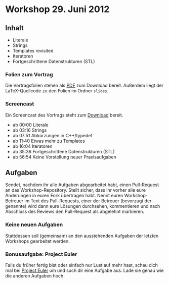 # Workshop 29. Juni 2012

## Inhalt

 * Literale
 * Strings
 * Templates revisited
 * Iteratoren
 * Fortgeschrittene Datenstrukturen (STL)

### Folien zum Vortrag

Die Vortragsfolien stehen als [PDF](kit-cpp-workshop.github.com/raw/downloads/workshops/ss12-09/slides.pdf) zum Download bereit. Außerdem liegt der LaTeX-Quellcode zu den Folien im Ordner `slides`.

### Screencast

Ein Screencast des Vortrags steht zum [Download](http://ubuntuone.com/3AiQTkjzmNswvdrZuDDUX6) bereit.

 * ab 00:00 Literale
 * ab 03:16 Strings
 * ab 07:51 Abkürzungen in C++/typedef
 * ab 11:40 Etwas mehr zu Templates
 * ab 16:04 Iteratoren
 * ab 35:36 Fortgeschrittene Datenstrukturen (STL)
 * ab 56:54 Keine Vorstellung neuer Praxisaufgaben

## Aufgaben

Sendet, nachdem ihr alle Aufgaben abgearbeitet habt, einen Pull-Request an das Workshop-Repository. Stellt sicher, dass ihr vorher alle eure Änderungen in euren Fork übertragen habt. Nennt euren Workshop-Betreuer im Text des Pull-Requests, einer der Betreuer (bevorzugt der genannte) wird dann eure Lösungen durchsehen, kommentieren und nach Abschluss des Reviews den Pull-Request als abgelehnt markieren.

### Keine neuen Aufgaben

Stattdessen soll (gemeinsam) an den ausstehenden Aufgaben der letzten Workshops gearbeitet werden.


### Bonusaufgabe: Project Euler

Falls du früher fertig bist oder einfach nur Lust auf mehr hast, schau dich mal bei [Project Euler](http://projecteuler.net/) um und such dir eine Aufgabe aus. Lade sie genau wie die anderen Aufgaben hoch.
